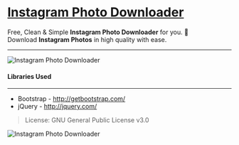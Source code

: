 # [Instagram Photo Downloader](https://www.instafetch.ml/)

Free, Clean & Simple **Instagram Photo Downloader** for you. :slightly_smiling_face: <br>
Download **Instagram Photos** in high quality with ease.<br>

---

![Instagram Photo Downloader](https://raw.github.com/harsh98trivedi/Instagram-Photo-Downloader/master/images/meta.jpg)

#### Libraries Used

---

* Bootstrap - http://getbootstrap.com/
* jQuery - http://jquery.com/

> License: GNU General Public License v3.0

![Instagram Photo Downloader](https://img.shields.io/badge/Instagram-Photo%20Downloader-purple.svg)
